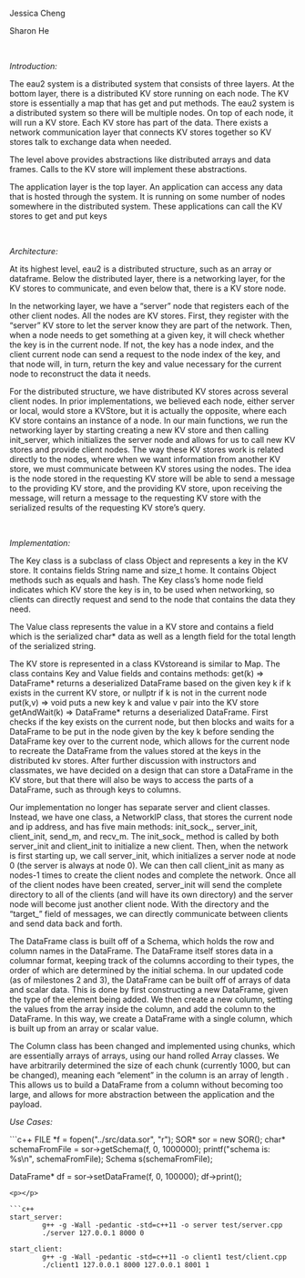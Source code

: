 <p>Jessica Cheng</p>
<p>Sharon He</p>
<br/>
<p><i>Introduction:</i></p>
<p>The eau2 system is a distributed system that consists of three layers. At the bottom layer, there is a distributed KV store running on each node. The KV store is essentially a map that has get and put methods. The eau2 system is a distributed system so there will be multiple nodes. On top of each node, it will run a KV store. Each KV store has part of the data. There exists a network communication layer that connects KV stores together so KV stores talk to exchange data when needed. 
</p>
<p>The level above provides abstractions like distributed arrays and data frames. Calls to the KV store will implement these abstractions.
</p>
<p>The application layer is the top layer. An application can access any data that is hosted through the system. It is running on some number of nodes somewhere in the distributed system. These applications can call the KV stores to get and put keys
</p>
<br/>
<p><i>Architecture:</i></p>
<p>At its highest level, eau2 is a distributed structure, such as an array or dataframe. Below the distributed layer, there is a networking layer, for the KV stores to communicate, and even below that, there is a KV store node.
</p>
<p>In the networking layer, we have a “server” node that registers each of the other client nodes. All the nodes are KV stores. First, they register with the “server” KV store to let the server know they are part of the network. Then, when a node needs to get something at a given key, it will check whether the key is in the current node. If not, the key has a node index, and the client current node can send a request to the node index of the key, and that node will, in turn, return the key and value necessary for the current node to reconstruct the data it needs.
</p>
<p>For the distributed structure, we have distributed KV stores across several client nodes. In prior implementations, we believed each node, either server or local, would store a KVStore, but it is actually the opposite, where each KV store contains an instance of a node. In our main functions, we run the networking layer by starting creating a new KV store and then calling init_server, which initializes the server node and allows for us to call new KV stores and provide client nodes. The way these KV stores work is related directly to the nodes, where when we want information from another KV store, we must communicate between KV stores using the nodes. The idea is the node stored in the requesting KV store will be able to send a message to the providing KV store, and the providing KV store, upon receiving the message, will return a message to the requesting KV store with the serialized results of the requesting KV store’s query.
</p>
<br/>
<p><i>Implementation:</i></p>
<p>The Key class is a subclass of class Object and represents a key in the KV store. It contains fields String name and size_t home. It contains Object methods such as equals and hash. The Key class’s home node field indicates which KV store the key is in, to be used when networking, so clients can directly request and send to the node that contains the data they need.
</p>
<p>
The Value class represents the value in a KV store and contains a field which is the serialized char* data as well as a length field for the total length of the serialized string. 
</p>
<p>The KV store is represented in a class KVstoreand is similar to Map. The class contains Key and Value fields and contains methods:
get(k) => DataFrame*			returns a deserialized DataFrame based on the given key k if k exists in the current KV store, or nullptr if k is not in the current node
put(k,v) => void 		puts a new key k and value v pair into the KV store
getAndWait(k) =>  DataFrame*		returns a deserialized DataFrame. First checks if the key exists on the current node, but then blocks and waits for a DataFrame to be put in the node given by the key k before sending the DataFrame key over to the current node, which allows for the current node to recreate the DataFrame from the values stored at the keys in the distributed kv stores. After further discussion with instructors and classmates, we have decided on a design that can store a DataFrame in the KV store, but that there will also be ways to access the parts of a DataFrame, such as through keys to columns.</p>
<p>Our implementation no longer has separate server and client classes. Instead, we have one class, a NetworkIP class, that stores the current node and ip address, and has five main methods: init_sock_, server_init, client_init, send_m, and recv_m. The init_sock_ method is called by both server_init and client_init to initialize a new client. Then, when the network is first starting up, we call server_init, which initializes a server node at node 0 (the server is always at node 0). We can then call client_init as many as nodes-1 times to create the client nodes and complete the network. Once all of the client nodes have been created, server_init will send the complete directory to all of the clients (and will have its own directory) and the server node will become just another client node. With the directory and the “target_” field of messages, we can directly communicate between clients and send data back and forth.
</p>
<p>The DataFrame class is built off of a Schema, which holds the row and column names in the DataFrame. The DataFrame itself stores data in a columnar format, keeping track of the columns according to their types, the order of which are determined by the initial schema. In our updated code (as of milestones 2 and 3), the DataFrame can be built off of arrays of data and scalar data. This is done by first constructing a new DataFrame, given the type of the element being added. We then create a new column, setting the values from the array inside the column, and add the column to the DataFrame. In this way, we create a DataFrame with a single column, which is built up from an array or scalar value.
</p>
<p>The Column class has been changed and implemented using chunks, which are essentially arrays of arrays, using our hand rolled Array classes. We have arbitrarily determined the size of each chunk (currently 1000, but can be changed), meaning each “element” in the column is an array of length <size of chunk>. This allows us to build a DataFrame from a column without becoming too large, and allows for more abstraction between the application and the payload.
</p>
<p><i>Use Cases:</i></p>
```c++
FILE *f = fopen("../src/data.sor", "r");
   SOR* sor = new SOR();
   char* schemaFromFile = sor->getSchema(f, 0, 1000000);
   printf("schema is: %s\n", schemaFromFile);
   Schema s(schemaFromFile);
  
   DataFrame* df = sor->setDataFrame(f, 0, 100000);
   df->print();

```
<p></p>

```c++
start_server:
        g++ -g -Wall -pedantic -std=c++11 -o server test/server.cpp
        ./server 127.0.0.1 8000 0
 
start_client:
        g++ -g -Wall -pedantic -std=c++11 -o client1 test/client.cpp
        ./client1 127.0.0.1 8000 127.0.0.1 8001 1


```
<p></p>
<p></p>
<p></p>
